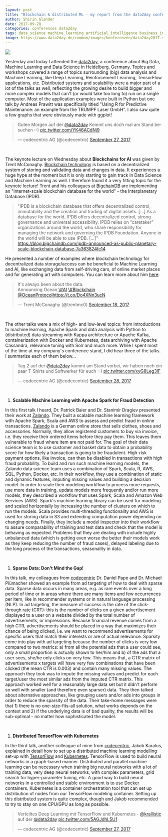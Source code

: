 ```yaml
---
layout: post
title: "Blockchain & distributed ML - my report from the data2day conference"
author: Shirin Glander
date: 2017-09-28
categories: conferences data2day
tags: data_science machine_learning artificial_intelligence business_intelligence scalability
image: https://www.data2day.de/common/images/konferenzen/data2day2017.svg
---
```


![](https://www.data2day.de/common/images/konferenzen/data2day2017.svg)

Yesterday and today I attended the [data2day](www.data2day.de), a conference about Big Data, Machine Learning and Data Science in Heidelberg, Germany. Topics and workshops covered a range of topics surrounding (big) data analysis and Machine Learning, like Deep Learning, Reinforcement Learning, TensorFlow applications, etc. Distributed systems and scalability were a major part of a lot of the talks as well, reflecting the growing desire to build bigger and more complex models that can't (or would take too long to) run on a single computer. Most of the application examples were built in Python but one talk by Andreas Prawitt was specifically titled "Using R for Predictive Maintenance: an example from the TRUMPF Laser GmbH". I also saw quite a few graphs that were obviously made with ggplot!

<blockquote class="twitter-tweet" data-lang="en">
<p lang="de" dir="ltr">
Guten Morgen auf der <a href="https://twitter.com/data2day">@data2day</a> Kommt uns doch mal am Stand besuchen :-) <a href="https://t.co/YK46ACdNj9">pic.twitter.com/YK46ACdNj9</a>
</p>
— codecentric AG (@codecentric) <a href="https://twitter.com/codecentric/status/912928993279606784">September 27, 2017</a>
</blockquote>
<script async src="//platform.twitter.com/widgets.js" charset="utf-8"></script>
<br>

The keynote lecture on Wednesday about **Blockchains for AI** was given by Trent McConaghy. [Blockchain technology](https://www.sitepen.com/blog/2017/09/21/blockchain-basics/) is based on a decentralized system of storing and validating data and changes in data. It experiences a huge hype at the moment but it is only starting to gain track in Data Science and Machine Learning as well. I therefore found it a very fitting topic for the keynote lecture! Trent and his colleagues at [BigchainDB](www.bigchaindb.com) are implementing an "internet-scale blockchain database for the world" - the Interplanetary Database (IPDB).

> "IPDB is a blockchain database that offers decentralized control, immutability and the creation and trading of digital assets. \[...\] As a database for the world, IPDB offers decentralized control, strong governance and universal accessibility. IPDB relies on “caretaker” organizations around the world, who share responsibility for managing the network and governing the IPDB Foundation. Anyone in the world will be able to use IPDB. \[...\]" <https://blog.bigchaindb.com/ipdb-announced-as-public-planetary-scale-blockchain-database-7a363824fc14>

He presented a number of examples where blockchain technology for decentralized data storage/access can be beneficial to Machine Learning and AI, like exchanging data from self-driving cars, of online market places and for generating art with computers. You can learn more about him [here](https://blog.oceanprotocol.com/from-ai-to-blockchain-to-data-meet-ocean-f210ff460465):

<blockquote class="twitter-tweet" data-lang="en">
<p lang="en" dir="ltr">
It's always been about the data.<br>Announcing Ocean.<a href="https://twitter.com/hashtag/AI?src=hash&amp;ref_src=twsrc%5Etfw">\#AI</a> <a href="https://twitter.com/hashtag/Blockchain?src=hash&amp;ref_src=twsrc%5Etfw">\#Blockchain</a> <a href="https://twitter.com/oceanprotocol?ref_src=twsrc%5Etfw">@OceanProtocol</a><a href="https://t.co/Do4XNn3ucN">https://t.co/Do4XNn3ucN</a>
</p>
— Trent McConaghy (@trentmc0) <a href="https://twitter.com/trentmc0/status/909793166416662528?ref_src=twsrc%5Etfw">September 18, 2017</a>
</blockquote>
<script async src="//platform.twitter.com/widgets.js" charset="utf-8"></script>
<br>

The other talks were a mix of high- and low-level topics: from introductions to machine learning, Apache Spark and data analysis with Python to (distributed) data streaming with Kappa architecture or Apache Kafka, containerization with Docker and Kubernetes, data archiving with Apache Cassandra, relevance tuning with Solr and much more. While I spent most of the time at my company's conference stand, I did hear three of the talks. I summarize each of them below...

<blockquote class="twitter-tweet" data-lang="en">
<p lang="de" dir="ltr">
Tag 2 auf der <a href="https://twitter.com/data2day?ref_src=twsrc%5Etfw">@data2day</a> kommt am Stand vorbei, wir haben noch ein paar T-Shirts und Softwerker für euch :-) <a href="https://t.co/xyG8Leg3lF">pic.twitter.com/xyG8Leg3lF</a>
</p>
— codecentric AG (@codecentric) <a href="https://twitter.com/codecentric/status/913301091755941888?ref_src=twsrc%5Etfw">September 28, 2017</a>
</blockquote>
<script async src="//platform.twitter.com/widgets.js" charset="utf-8"></script>
<br>

1.  **Scalable Machine Learning with Apache Spark for Fraud Detection**

In this first talk I heard, Dr. Patrick Baier and Dr. Stanimir Dragiev presented their work at [Zalando](www.zalando.de/). They built a scalable machine learning framework with Apache Spark, Scala and AWS to assess and predict fraud in online transactions. [Zalando](www.zalando.de/) is a German online store that sells clothes, shoes and accessories. Normally, they allow registered customers to buy via invoice, i.e. they receive their ordered items before they pay them. This leaves them vulnerable to fraud where item are not paid for. The goal of their data science team is to use customer and basket data to obtain a probability score for how likely a transaction is going to be fraudulent. High-risk payment options, like invoice, can then be disabled in transactions with high fraud probability. To build and run such machine learning models, the Zalando data science team uses a combination of Spark, Scala, R, AWS, SQL, Python, Docker, etc. In their workflow, they use a combination of static and dynamic features, imputing missing values and building a decision model. In order to scale their modeling workflow to process more requests, use more data in training, update models more frequently and/or run more models, they described a workflow that uses Spark, Scala and Amazon Web Services (AWS). Spark's machine learning library can be used for modeling and scaled horizontally by increasing the number of clusters on which to run the models. Scala provides multi-threading functionality and AWS is used for storing data in S3 and extending computation power depending on changing needs. Finally, they include a model inspector into their workflow to assure comparability of training and test data and check that the model is behaving as expected. Problems that they are dealing with include highly unbalanced data (which is getting even worse the better their models work as they keep reducing the number of fraud cases), delayed labeling due to the long process of the transactions, seasonality in data.

<br>

1.  **Sparse Data: Don't Mind the Gap!**

In this talk, my colleagues from [codecentric](www.codecentric.de) Dr. Daniel Pape and Dr. Michael Plümacher showed an example from ad targeting of how to deal with sparse data. Sparse data occurs in many areas, e.g. as rare events over a long period of time or in areas where there are many items and few occurrences per item, like in recommender systems or in natural language processing (NLP). In ad targeting, the measure of success is the rate of the click-through rate (CRT): this is the number of clicks on a given advertisement displayed to a user on a website divided by the total number of advertisements, or impressions. Because financial revenue comes from a high CTR, advertisements should be placed in a way that maximizes their chance of being clicked, i.e. we want to recommend advertisements for specific users that match their interests or are of actual relevance. Sparsity come into play with ad targeting because the number of clicks is very low compared to two metrics: a) from all the potential ads that a user could see, only a small proportion is actually shown to her/him and b) of the ads that a user sees, she/he only clicks on very few. This means that, a CTR matrix of advertisements x targets will have very few combinations that have been clicked (the mean CTR is 0.003) and contain many missing values. The approach they took was to impute the missing values and predict for each target/user the most similar ads from the imputed CTR matrix. This approach worked well for a reasonably large data set but it didn't perform so well with smaller (and therefore even sparser) data. They then talked about alternative approaches, like grouping users and/or ads into groups in order to reduce the sparsity of the data. Their take-home messages were that 1) there is no one-size-fits-all solution, what works depends on the context and 2) if the underlying data is of bad quality, the results will be sub-optimal - no matter how sophisticated the model.

<br>

1.  **Distributed TensorFlow with Kubernetes**

In the third talk, another colleague of mine from [codecentric](www.codecentric.de), Jakob Karalus, explained in detail how to set up a distributed machine learning modelling set-up with [TensorFlow](https://www.tensorflow.org/) and [Kubernetes](https://kubernetes.io/). TensorFlow is used to build neural networks in a graph-based manner. Distributed and parallel machine learning can be necessary when training big neural networks with a lot of training data, very deep neural networks, with complex parameters, grid search for hyper-parameter tuning, etc. A good way to build neural networks in a controlled and stable environment is to use [Docker](https://www.docker.com/) containers. Kubernetes is a container orchestration tool that can set up distribution of nodes from our TensorFlow modeling container. Setting up this distributed system is quite complex, though and Jakob recommended to try to stay on one CPU/GPU as long as possible.

<blockquote class="twitter-tweet" data-lang="en">
<p lang="de" dir="ltr">
Verteiltes Deep Learning mit TensorFlow und Kubernetes - <a href="https://twitter.com/krallistic">@krallistic</a> auf der <a href="https://twitter.com/data2day">@data2day</a> <a href="https://t.co/5AGJdhL5U1">pic.twitter.com/5AGJdhL5U1</a>
</p>
— codecentric AG (@codecentric) <a href="https://twitter.com/codecentric/status/913041395128111105">September 27, 2017</a>
</blockquote>
<script async src="//platform.twitter.com/widgets.js" charset="utf-8"></script>
